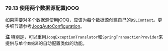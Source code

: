 ### 79.13 使用两个数据源配置jOOQ

如果需要对多个数据源使用jOOQ，应该为每个数据源创建自己的`DSLContext`。更多细节请参考[JooqAutoConfiguration](https://github.com/spring-projects/spring-boot/tree/v2.0.0.RELEASE/spring-boot-project/spring-boot-autoconfigure/src/main/java/org/springframework/boot/autoconfigure/jooq/JooqAutoConfiguration.java)。

**注** 特别是，可以重用`JooqExceptionTranslator`和`SpringTransactionProvider`来提供与单个`数据源`的自动配置类似的功能。
